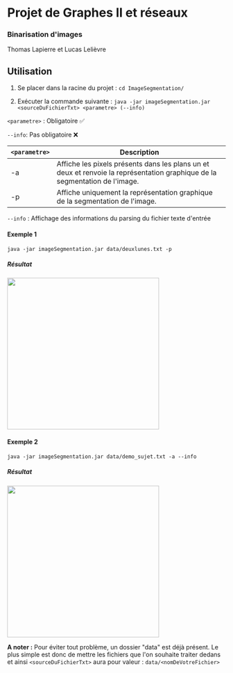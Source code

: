 # Projet de Graphes II et réseaux
### Binarisation d'images
Thomas Lapierre et Lucas Lelièvre

## Utilisation
1. Se placer dans la racine du projet :
`cd ImageSegmentation/`

2. Exécuter la commande suivante : 
```java -jar imageSegmentation.jar <sourceDuFichierTxt> <parametre> (--info) ```

```<parametre>``` : Obligatoire ✅

```--info```: Pas obligatoire ❌

| ```<parametre>``` | Description                                                                                                  |
|-------------|--------------------------------------------------------------------------------------------------------------|
| -a          | Affiche les pixels présents dans les plans un et deux et renvoie la représentation graphique de la segmentation de l'image. |
| -p          | Affiche uniquement la représentation graphique de la segmentation de l'image.                                          |

```--info``` : Affichage des informations du parsing du fichier texte d'entrée


#### Exemple 1

```java -jar imageSegmentation.jar data/deuxlunes.txt -p```

##### Résultat
<img src="https://github.com/thomaslprr/ImageSegmentation/blob/master/readme-image/demo-result.png" width="350">

#### Exemple 2

```java -jar imageSegmentation.jar data/demo_sujet.txt -a --info```

##### Résultat

<img src="https://github.com/thomaslprr/ImageSegmentation/blob/master/readme-image/demo-result-2.png" width="350">

**A noter :** Pour éviter tout problème, un dossier "data" est déjà présent. Le plus simple est donc de mettre les fichiers que l'on souhaite traiter dedans et ainsi ```<sourceDuFichierTxt>``` aura pour valeur : ```data/<nomDeVotreFichier>``` 
